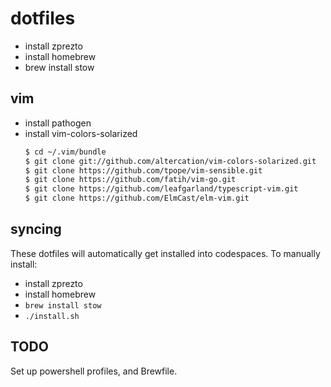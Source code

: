# dotfiles

 * install zprezto
 * install homebrew
 * brew install stow

## vim

 * install pathogen
 * install vim-colors-solarized
    ```bash
    $ cd ~/.vim/bundle
    $ git clone git://github.com/altercation/vim-colors-solarized.git
    $ git clone https://github.com/tpope/vim-sensible.git
    $ git clone https://github.com/fatih/vim-go.git
    $ git clone https://github.com/leafgarland/typescript-vim.git
    $ git clone https://github.com/ElmCast/elm-vim.git
    ```

## syncing

These dotfiles will automatically get installed into codespaces. To manually install:

* install zprezto
* install homebrew
* `brew install stow`
* `./install.sh`


## TODO

Set up powershell profiles, and Brewfile.
